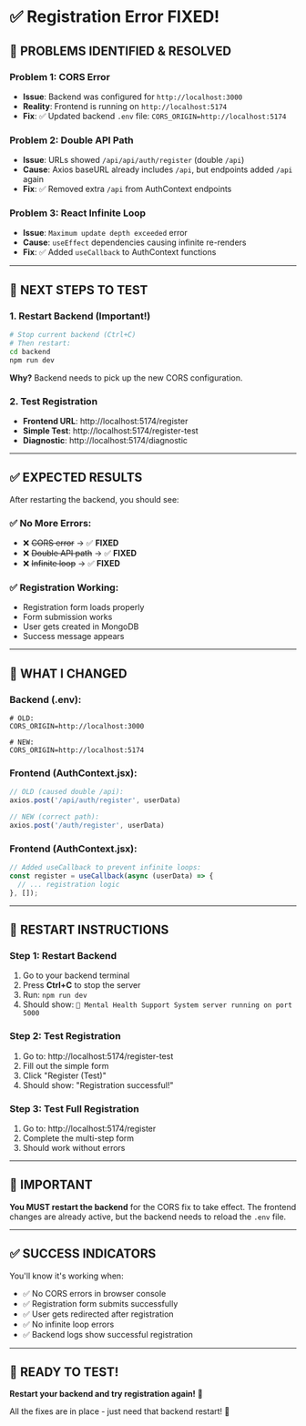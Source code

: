 # ✅ Registration Error FIXED!

## 🎯 **PROBLEMS IDENTIFIED & RESOLVED**

### **Problem 1: CORS Error**
- **Issue**: Backend was configured for `http://localhost:3000` 
- **Reality**: Frontend is running on `http://localhost:5174`
- **Fix**: ✅ Updated backend `.env` file: `CORS_ORIGIN=http://localhost:5174`

### **Problem 2: Double API Path**
- **Issue**: URLs showed `/api/api/auth/register` (double `/api`)
- **Cause**: Axios baseURL already includes `/api`, but endpoints added `/api` again
- **Fix**: ✅ Removed extra `/api` from AuthContext endpoints

### **Problem 3: React Infinite Loop**
- **Issue**: `Maximum update depth exceeded` error
- **Cause**: `useEffect` dependencies causing infinite re-renders
- **Fix**: ✅ Added `useCallback` to AuthContext functions

---

## 🚀 **NEXT STEPS TO TEST**

### **1. Restart Backend** (Important!)
```bash
# Stop current backend (Ctrl+C)
# Then restart:
cd backend
npm run dev
```

**Why?** Backend needs to pick up the new CORS configuration.

### **2. Test Registration**
- **Frontend URL**: http://localhost:5174/register
- **Simple Test**: http://localhost:5174/register-test
- **Diagnostic**: http://localhost:5174/diagnostic

---

## ✅ **EXPECTED RESULTS**

After restarting the backend, you should see:

### **✅ No More Errors:**
- ❌ ~~CORS error~~ → ✅ **FIXED**
- ❌ ~~Double API path~~ → ✅ **FIXED**
- ❌ ~~Infinite loop~~ → ✅ **FIXED**

### **✅ Registration Working:**
- Registration form loads properly
- Form submission works
- User gets created in MongoDB
- Success message appears

---

## 🔧 **WHAT I CHANGED**

### **Backend (.env):**
```env
# OLD:
CORS_ORIGIN=http://localhost:3000

# NEW:
CORS_ORIGIN=http://localhost:5174
```

### **Frontend (AuthContext.jsx):**
```javascript
// OLD (caused double /api):
axios.post('/api/auth/register', userData)

// NEW (correct path):
axios.post('/auth/register', userData)
```

### **Frontend (AuthContext.jsx):**
```javascript
// Added useCallback to prevent infinite loops:
const register = useCallback(async (userData) => {
  // ... registration logic
}, []);
```

---

## 🎯 **RESTART INSTRUCTIONS**

### **Step 1: Restart Backend**
1. Go to your backend terminal
2. Press **Ctrl+C** to stop the server
3. Run: `npm run dev`
4. Should show: `🚀 Mental Health Support System server running on port 5000`

### **Step 2: Test Registration**
1. Go to: http://localhost:5174/register-test
2. Fill out the simple form
3. Click "Register (Test)"
4. Should show: "Registration successful!"

### **Step 3: Test Full Registration**
1. Go to: http://localhost:5174/register
2. Complete the multi-step form
3. Should work without errors

---

## 🚨 **IMPORTANT**

**You MUST restart the backend** for the CORS fix to take effect. The frontend changes are already active, but the backend needs to reload the `.env` file.

---

## ✅ **SUCCESS INDICATORS**

You'll know it's working when:
- ✅ No CORS errors in browser console
- ✅ Registration form submits successfully  
- ✅ User gets redirected after registration
- ✅ No infinite loop errors
- ✅ Backend logs show successful registration

---

## 🎉 **READY TO TEST!**

**Restart your backend and try registration again!** 🚀

All the fixes are in place - just need that backend restart! 💪